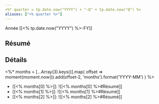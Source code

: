 ```yaml
---
<%* quarter = tp.date.now("YYYY") + "-Q" + tp.date.now("Q") %>
aliases: ["<% quarter %>"]
---
```

Année [[<% tp.date.now("YYYY") %>-FY]]
## Résumé

## Détails
<%*
months = [...Array(3).keys()].map(
	offset => moment(moment.now()).add(offset-2, 'months').format('YYYY-MM')
)
%>
- [[<% months[0] %>]]: ![[<% months[0] %>#Résumé]]
- [[<% months[1] %>]]: ![[<% months[1] %>#Résumé]]
- [[<% months[2] %>]]: ![[<% months[2] %>#Résumé]]